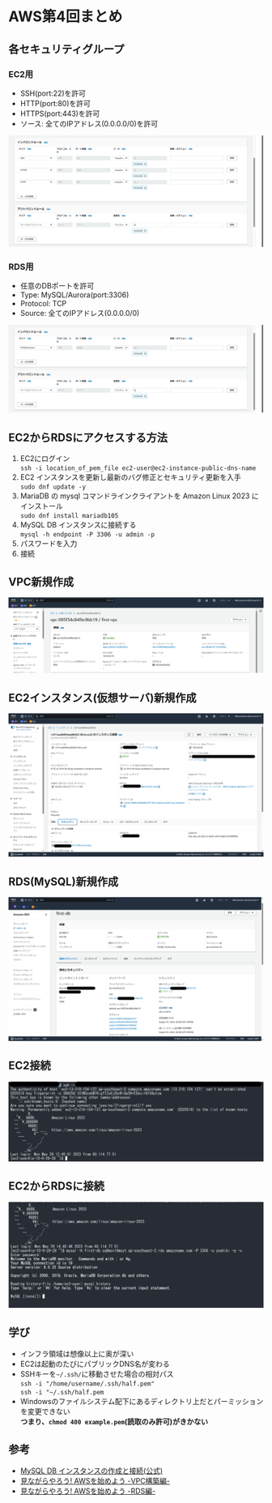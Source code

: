 # AWS第4回まとめ

## 各セキュリティグループ
### EC2用
- SSH(port:22)を許可
- HTTP(port:80)を許可
- HTTPS(port:443)を許可
- ソース: 全てのIPアドレス(0.0.0.0/0)を許可

![EC2セキュリティグループ](images/EC2security.png)

### RDS用
- 任意のDBポートを許可
- Type: MySQL/Aurora(port:3306)
- Protocol: TCP
- Source: 全てのIPアドレス(0.0.0.0/0)

![RDSセキュリティグループ](images/DBsecurity.png)

## EC2からRDSにアクセスする方法

1. EC2にログイン  
`ssh -i location_of_pem_file ec2-user@ec2-instance-public-dns-name`
2. EC2 インスタンスを更新し最新のバグ修正とセキュリティ更新を入手  
`sudo dnf update -y`
3. MariaDB の mysql コマンドラインクライアントを Amazon Linux 2023 にインストール  
`sudo dnf install mariadb105`
4. MySQL DB インスタンスに接続する  
`mysql -h endpoint -P 3306 -u admin -p`
5. パスワードを入力
6. 接続

## VPC新規作成
![VPC](images/VPC.png)

## EC2インスタンス(仮想サーバ)新規作成
![EC2](images/EC2.png)

## RDS(MySQL)新規作成
![RDS](images/RDS.png)

## EC2接続
![EC2アクセス](images/EC2Access.png)

## EC2からRDSに接続
![RDSアクセス](images/RDSAccess.png)

## 学び
- インフラ領域は想像以上に奥が深い
- EC2は起動のたびにパブリックDNS名が変わる
- SSHキーを`~/.ssh/`に移動させた場合の相対パス  
`ssh -i "/home/username/.ssh/half.pem"`  
`ssh -i "~/.ssh/half.pem `
- Windowsのファイルシステム配下にあるディレクトリ上だとパーミッションを変更できない  
**つまり、`chmod 400 example.pem`(読取のみ許可)がきかない**

## 参考
- [MySQL DB インスタンスの作成と接続(公式)](https://docs.aws.amazon.com/ja_jp/AmazonRDS/latest/UserGuide/CHAP_GettingStarted.CreatingConnecting.MySQL.html)
- [見ながらやろう! AWSを始めよう -VPC構築編-](https://qiita.com/nago3/items/f5badeb4f7e5c32b0540)
- [見ながらやろう! AWSを始めよう -RDS編-](https://qiita.com/nago3/items/1cd6daa5ad6377e325ed)